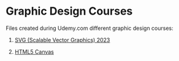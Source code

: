 # Graphic Design Courses

Files created during Udemy.com different graphic design courses:

1. [SVG (Scalable Vector Graphics) 2023](https://www.udemy.com/course/scalable-vector-graphics-inside-the-code)

2. [HTML5 Canvas](https://www.udemy.com/course/learn-html5-canvas-for-beginners)

<!-- 3. [Graphic Design Theory](https://www.udemy.com/course/graphic-design-theory-for-beginners-course) -->
